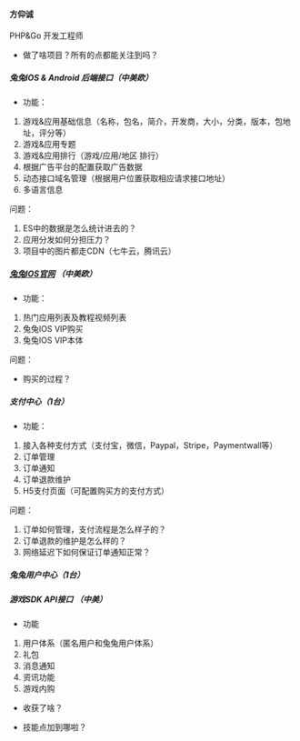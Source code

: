 
#### 方仰诚

PHP&Go 开发工程师


- 做了啥项目？所有的点都能关注到吗？

##### 兔兔IOS & Android 后端接口（中美欧）

- 功能：
1. 游戏&应用基础信息（名称，包名，简介，开发商，大小，分类，版本，包地址，评分等）
2. 游戏&应用专题
3. 游戏&应用排行（游戏/应用/地区 排行）
4. 根据广告平台的配置获取广告数据
5. 动态接口域名管理（根据用户位置获取相应请求接口地址）
6. 多语言信息

问题：
1. ES中的数据是怎么统计进去的？
2. 应用分发如何分担压力？
3. 项目中的图片都走CDN（七牛云，腾讯云）



##### [兔兔IOS官网](https://tutuapp.vip) （中美欧）

- 功能：
1. 热门应用列表及教程视频列表
2. 兔兔IOS VIP购买
3. 兔兔IOS VIP本体

问题：
- 购买的过程？


##### 支付中心（1台）

- 功能：
1. 接入各种支付方式（支付宝，微信，Paypal，Stripe，Paymentwall等）
2. 订单管理
3. 订单通知
4. 订单退款维护
5. H5支付页面（可配置购买方的支付方式）

问题：
1. 订单如何管理，支付流程是怎么样子的？
2. 订单退款的维护是怎么样的？
3. 网络延迟下如何保证订单通知正常？


##### 兔兔用户中心（1台）


##### 游戏SDK API接口 （中美）

- 功能
1. 用户体系（匿名用户和兔兔用户体系）
2. 礼包
3. 消息通知
4. 资讯功能
5. 游戏内购


- 收获了啥？



- 技能点加到哪啦？